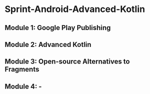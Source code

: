 # Sprint-Android-Advanced-Kotlin

## Module 1: Google Play Publishing

## Module 2: Advanced Kotlin

## Module 3: Open-source Alternatives to Fragments

## Module 4: -

